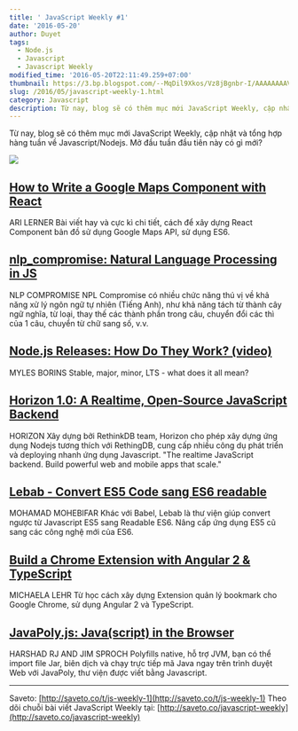 ```yaml
---
title: ' JavaScript Weekly #1'
date: '2016-05-20'
author: Duyet
tags:
  - Node.js
  - Javascript
  - Javascript Weekly
modified_time: '2016-05-20T22:11:49.259+07:00'
thumbnail: https://3.bp.blogspot.com/--MqDil9Xkos/Vz8jBgnbr-I/AAAAAAAAViI/2carPWBy2bEwuqHYyinS1nz0tWur3vHlgCK4B/s1600/clickable-markers.png
slug: /2016/05/javascript-weekly-1.html
category: Javascript
description: Từ nay, blog sẽ có thêm mục mới JavaScript Weekly, cập nhật và tổng hợp hàng tuần về Javascript/Nodejs. Mở đầu tuần đầu tiên này có gì mới?
---
```


Từ nay, blog sẽ có thêm mục mới JavaScript Weekly, cập nhật và tổng hợp hàng tuần về Javascript/Nodejs. Mở đầu tuần đầu tiên này có gì mới?

[![](https://3.bp.blogspot.com/--MqDil9Xkos/Vz8jBgnbr-I/AAAAAAAAViI/2carPWBy2bEwuqHYyinS1nz0tWur3vHlgCK4B/s640/clickable-markers.png)](https://3.bp.blogspot.com/--MqDil9Xkos/Vz8jBgnbr-I/AAAAAAAAViI/2carPWBy2bEwuqHYyinS1nz0tWur3vHlgCK4B/s1600/clickable-markers.png)

## [How to Write a Google Maps Component with React](http://saveto.co/IZCPwr)

ARI LERNER
Bài viết hay và cực kì chi tiết, cách để xây dựng React Component bản đồ sử dụng Google Maps API, sử dụng ES6.

## [nlp_compromise: Natural Language Processing in JS](http://saveto.co/h9GY1U)

NLP COMPROMISE
NPL Compromise có nhiều chức năng thú vị về khả năng xử lý ngôn ngữ tự nhiên (Tiếng Anh), như khả năng tách từ thành cây ngữ nghĩa, từ loại, thay thế các thành phần trong câu, chuyển đổi các thì của 1 câu, chuyển từ chữ sang số, v.v.

## [Node.js Releases: How Do They Work? (video)](http://saveto.co/C2fYSG)

MYLES BORINS
Stable, major, minor, LTS - what does it all mean?

## [Horizon 1.0: A Realtime, Open-Source JavaScript Backend](http://saveto.co/SmaLPp)

HORIZON
Xây dựng bởi RethinkDB team, Horizon cho phép xây dựng ứng dụng Nodejs tương thích với RethingDB, cung cấp nhiều công dụ phát triển và deploying nhanh ứng dụng Javascript.
"The realtime JavaScript backend. Build powerful web and mobile apps that scale."

## [Lebab - Convert ES5 Code sang ES6 readable](http://saveto.co/1GqxVZ)

MOHAMAD MOHEBIFAR
Khác với Babel, Lebab là thư viện giúp convert ngược từ Javascript ES5 sang Readable ES6. Nâng cấp ứng dụng ES5 cũ sang các công nghệ mới của ES6.

## [Build a Chrome Extension with Angular 2 & TypeScript](http://saveto.co/971wz1)

MICHAELA LEHR
Từ học cách xây dựng Extension quản lý bookmark cho Google Chrome, sử dụng Angular 2 và TypeScript.

## [JavaPoly.js: Java(script) in the Browser](http://saveto.co/7H1i3g)

HARSHAD RJ AND JIM SPROCH
Polyfills native, hỗ trợ JVM, bạn có thể import file Jar, biên dịch và chạy trực tiếp mã Java ngay trên trình duyệt Web với JavaPoly, thư viện được viết bằng Javascript.

---

Saveto: [http://saveto.co/t/js-weekly-1](http://saveto.co/t/js-weekly-1)
Theo dõi chuỗi bài viết JavaScript Weekly tại: [http://saveto.co/javascript-weekly](http://saveto.co/javascript-weekly)
